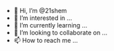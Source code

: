 - 👋 Hi, I’m @21shem
- 👀 I’m interested in ...
- 🌱 I’m currently learning ...
- 💞️ I’m looking to collaborate on ...
- 📫 How to reach me ...

<!---
21shem/21shem is a ✨ special ✨ repository because its `README.md` (this file) appears on your GitHub profile.
You can click the Preview link to take a look at your changes.
--->

